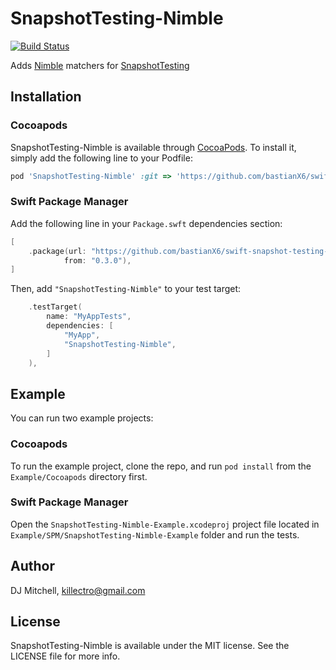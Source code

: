 # SnapshotTesting-Nimble

[![Build Status](https://app.bitrise.io/app/23b0dd4d9cd8de7d/status.svg?token=9jeNz4F89YDKjGihy4bRVQ)](https://app.bitrise.io/app/23b0dd4d9cd8de7d)

Adds [Nimble](https://github.com/Quick/Nimble) matchers for [SnapshotTesting](https://github.com/pointfreeco/swift-snapshot-testing)

## Installation

### Cocoapods

SnapshotTesting-Nimble is available through [CocoaPods](https://cocoapods.org). To install
it, simply add the following line to your Podfile:

```ruby
pod 'SnapshotTesting-Nimble' :git => 'https://github.com/bastianX6/swift-snapshot-testing-nimble.git'
```

### Swift Package Manager

Add the following line in your `Package.swft` dependencies section:

```swift
[
    .package(url: "https://github.com/bastianX6/swift-snapshot-testing-nimble.git",
            from: "0.3.0"),
]

```

Then, add `"SnapshotTesting-Nimble"` to your test target:

```swift
    .testTarget(
        name: "MyAppTests",
        dependencies: [
            "MyApp",
            "SnapshotTesting-Nimble",
        ]
    ),
```

## Example

You can run two example projects:

### Cocoapods

To run the example project, clone the repo, and run `pod install` from the `Example/Cocoapods` directory first.

### Swift Package Manager

Open the `SnapshotTesting-Nimble-Example.xcodeproj` project file located in `Example/SPM/SnapshotTesting-Nimble-Example` folder and run the tests.


## Author

DJ Mitchell, killectro@gmail.com

## License

SnapshotTesting-Nimble is available under the MIT license. See the LICENSE file for more info.
